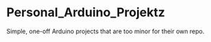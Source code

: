 # Personal_Arduino_Projektz
Simple, one-off Arduino projects that are too minor for their own repo. 
